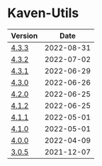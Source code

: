 # Kaven-Utils

| Version | Date |
|---|---|
| [4.3.3](4.3.3/modules.html) | 2022-08-31 |
| [4.3.2](4.3.2/modules.html) | 2022-07-02 |
| [4.3.1](4.3.1/modules.html) | 2022-06-29 |
| [4.3.0](4.3.0/modules.html) | 2022-06-26 |
| [4.2.0](4.2.0/modules.html) | 2022-06-25 |
| [4.1.2](4.1.2/modules.html) | 2022-06-25 |
| [4.1.1](4.1.1/modules.html) | 2022-05-01 |
| [4.1.0](4.1.0/modules.html) | 2022-05-01 |
| [4.0.0](4.0.0/modules.html) | 2022-04-09 |
| [3.0.5](3.0.5)              | 2021-12-07 |
